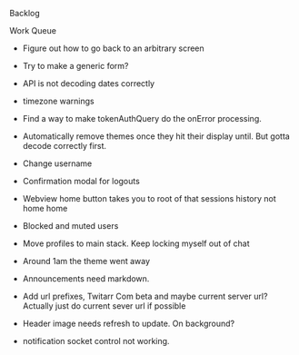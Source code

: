 Backlog

Work Queue
* Figure out how to go back to an arbitrary screen
* Try to make a generic form?
* API is not decoding dates correctly
* timezone warnings
* Find a way to make tokenAuthQuery do the onError processing.

* Automatically remove themes once they hit their display until. But gotta decode correctly first.
* Change username
* Confirmation modal for logouts
* Webview home button takes you to root of that sessions history not home home
* Blocked and muted users
* Move profiles to main stack. Keep locking myself out of chat
* Around 1am the theme went away
* Announcements need markdown.
* Add url prefixes, Twitarr Com beta and maybe current server url? Actually just do current sever url if possible
* Header image needs refresh to update. On background?
* notification socket control not working.
